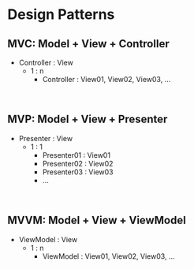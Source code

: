 # Design Patterns

## MVC: Model + View + Controller
- Controller : View
  - 1 : n
    - Controller : View01, View02, View03, ...

<br>

## MVP: Model + View + Presenter
- Presenter : View
  - 1 : 1
    - Presenter01 : View01
    - Presenter02 : View02
    - Presenter03 : View03
    - ...


<br>

## MVVM: Model + View + ViewModel
- ViewModel : View
  - 1 : n
    - ViewModel : View01, View02, View03, ...



